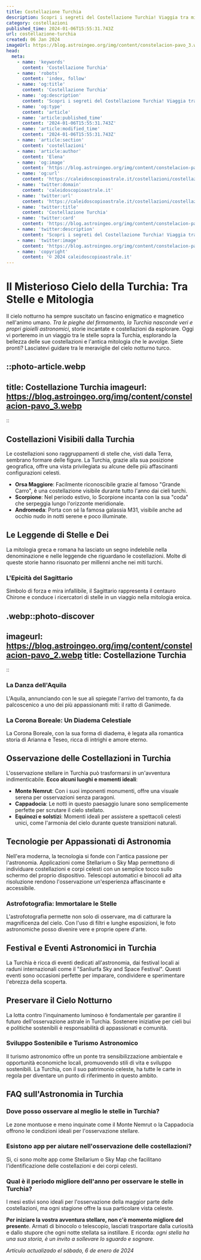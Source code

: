 ```yaml
---
title: Costellazione Turchia
description: Scopri i segreti del Costellazione Turchia! Viaggia tra mitologia, osservazioni e folklore in un blog affascinante. Leggi ora!
category: costellazioni
published_time: 2024-01-06T15:55:31.743Z
url: costellazione-turchia
created: 06 Jan 2024
imageUrl: https://blog.astroingeo.org/img/content/constelacion-pavo_3.webp
head:
  meta:
    - name: 'keywords'
      content: 'Costellazione Turchia'
    - name: 'robots'
      content: 'index, follow'
    - name: 'og:title'
      content: 'Costellazione Turchia'
    - name: 'og:description'
      content: 'Scopri i segreti del Costellazione Turchia! Viaggia tra mitologia, osservazioni e folklore in un blog affascinante. Leggi ora!'
    - name: 'og:type'
      content: 'article'
    - name: 'article:published_time'
      content: '2024-01-06T15:55:31.743Z'
    - name: 'article:modified_time'
      content: '2024-01-06T15:55:31.743Z'
    - name: 'article:section'
      content: 'costellazioni'
    - name: 'article:author'
      content: 'Elena'
    - name: 'og:image'
      content: 'https://blog.astroingeo.org/img/content/constelacion-pavo_3.webp'
    - name: 'og:url'
      content: 'https://caleidoscopioastrale.it/costellazioni/costellazione-turchia'
    - name: 'twitter:domain'
      content: 'caleidoscopioastrale.it'
    - name: 'twitter:url'
      content: 'https://caleidoscopioastrale.it/costellazioni/costellazione-turchia'
    - name: 'twitter:title'
      content: 'Costellazione Turchia'
    - name: 'twitter:card'
      content: 'https://blog.astroingeo.org/img/content/constelacion-pavo_3.webp'
    - name: 'twitter:description'
      content: 'Scopri i segreti del Costellazione Turchia! Viaggia tra mitologia, osservazioni e folklore in un blog affascinante. Leggi ora!'
    - name: 'twitter:image'
      content: 'https://blog.astroingeo.org/img/content/constelacion-pavo_3.webp'
    - name: 'copyright'
      content: '© 2024 caleidoscopioastrale.it'
---
```

# Il Misterioso Cielo della Turchia: Tra Stelle e Mitologia

Il cielo notturno ha sempre suscitato un fascino enigmatico e magnetico nell'animo umano. *Tra le pieghe del firmamento, la Turchia nasconde veri e propri gioielli astronomici*, storie incantate e costellazioni da esplorare. Oggi vi porteremo in un viaggio tra le stelle sopra la Turchia, esplorando la bellezza delle sue costellazioni e l'antica mitologia che le avvolge. Siete pronti? Lasciatevi guidare tra le meraviglie del cielo notturno turco.

::photo-article.webp
---
title: Costellazione Turchia
imageurl: https://blog.astroingeo.org/img/content/constelacion-pavo_3.webp
---
::

## Costellazioni Visibili dalla Turchia

Le costellazioni sono raggruppamenti di stelle che, visti dalla Terra, sembrano formare delle figure. La Turchia, grazie alla sua posizione geografica, offre una vista privilegiata su alcune delle più affascinanti configurazioni celesti.

- **Orsa Maggiore**: Facilmente riconoscibile grazie al famoso "Grande Carro", è una costellazione visibile durante tutto l'anno dai cieli turchi.
- **Scorpione**: Nel periodo estivo, lo Scorpione incanta con la sua "coda" che serpeggia lungo l'orizzonte meridionale.
- **Andromeda**: Porta con sé la famosa galassia M31, visibile anche ad occhio nudo in notti serene e poco illuminate.

## Le Leggende di Stelle e Dei

La mitologia greca e romana ha lasciato un segno indelebile nella denominazione e nelle leggende che riguardano le costellazioni. Molte di queste storie hanno risuonato per millenni anche nei miti turchi.

### L'Epicità del Sagittario
Simbolo di forza e mira infallibile, il Sagittario rappresenta il centauro Chirone e conduce i ricercatori di stelle in un viaggio nella mitologia eroica.

.webp::photo-discover
---
imageurl: https://blog.astroingeo.org/img/content/constelacion-pavo_2.webp
title: Costellazione Turchia
---
::

### La Danza dell'Aquila
L'Aquila, annunciando con le sue ali spiegate l'arrivo del tramonto, fa da palcoscenico a uno dei più appassionanti miti: il ratto di Ganimede.

### La Corona Boreale: Un Diadema Celestiale
La Corona Boreale, con la sua forma di diadema, è legata alla romantica storia di Arianna e Teseo, ricca di intrighi e amore eterno.

## Osservazione delle Costellazioni in Turchia

L'osservazione stellare in Turchia può trasformarsi in un'avventura indimenticabile. **Ecco alcuni luoghi e momenti ideali**:

- **Monte Nemrut**: Con i suoi imponenti monumenti, offre una visuale serena per osservazioni senza paragoni.
- **Cappadocia**: Le notti in questo paesaggio lunare sono semplicemente perfette per scrutare il cielo stellato.
- **Equinozi e solstizi**: Momenti ideali per assistere a spettacoli celesti unici, come l'armonia del cielo durante queste transizioni naturali.

## Tecnologie per Appassionati di Astronomia

Nell'era moderna, la tecnologia si fonde con l'antica passione per l'astronomia. Applicazioni come Stellarium o Sky Map permettono di individuare costellazioni e corpi celesti con un semplice tocco sullo schermo del proprio dispositivo. Telescopi automatici e binocoli ad alta risoluzione rendono l'osservazione un'esperienza affascinante e accessibile.

### Astrofotografia: Immortalare le Stelle

L'astrofotografia permette non solo di osservare, ma di catturare la magnificenza del cielo. Con l'uso di filtri e lunghe esposizioni, le foto astronomiche posso divenire vere e proprie opere d'arte.

## Festival e Eventi Astronomici in Turchia

La Turchia è ricca di eventi dedicati all'astronomia, dai festival locali ai raduni internazionali come il "Sanliurfa Sky and Space Festival". Questi eventi sono occasioni perfette per imparare, condividere e sperimentare l'ebrezza della scoperta.

## Preservare il Cielo Notturno

La lotta contro l'inquinamento luminoso è fondamentale per garantire il futuro dell'osservazione astrale in Turchia. Sostenere iniziative per cieli bui e politiche sostenibili è responsabilità di appassionati e comunità.

### Sviluppo Sostenibile e Turismo Astronomico

Il turismo astronomico offre un ponte tra sensibilizzazione ambientale e opportunità economiche locali, promuovendo stili di vita e sviluppo sostenibili. La Turchia, con il suo patrimonio celeste, ha tutte le carte in regola per diventare un punto di riferimento in questo ambito.

## FAQ sull'Astronomia in Turchia

### Dove posso osservare al meglio le stelle in Turchia?
Le zone montuose e meno inquinate come il Monte Nemrut o la Cappadocia offrono le condizioni ideali per l'osservazione stellare.

### Esistono app per aiutare nell'osservazione delle costellazioni?
Sì, ci sono molte app come Stellarium o Sky Map che facilitano l'identificazione delle costellazioni e dei corpi celesti.

### Qual è il periodo migliore dell'anno per osservare le stelle in Turchia?
I mesi estivi sono ideali per l'osservazione della maggior parte delle costellazioni, ma ogni stagione offre la sua particolare vista celeste.

**Per iniziare la vostra avventura stellare, non c'è momento migliore del present**e. Armati di binocolo o telescopio, lasciati trasportare dalla curiosità e dallo stupore che ogni notte stellata sa instillare. E ricorda: *ogni stella ha una sua storia, è un invito a sollevare lo sguardo e sognare.*

_Artículo actualizado el sábado, 6 de enero de 2024_